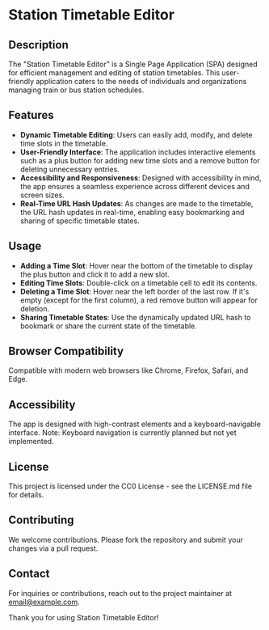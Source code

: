 # Station Timetable Editor

## Description
The "Station Timetable Editor" is a Single Page Application (SPA) designed for efficient management and editing of station timetables. This user-friendly application caters to the needs of individuals and organizations managing train or bus station schedules.

## Features

- **Dynamic Timetable Editing**: Users can easily add, modify, and delete time slots in the timetable.
- **User-Friendly Interface**: The application includes interactive elements such as a plus button for adding new time slots and a remove button for deleting unnecessary entries.
- **Accessibility and Responsiveness**: Designed with accessibility in mind, the app ensures a seamless experience across different devices and screen sizes.
- **Real-Time URL Hash Updates**: As changes are made to the timetable, the URL hash updates in real-time, enabling easy bookmarking and sharing of specific timetable states.

## Usage

- **Adding a Time Slot**: Hover near the bottom of the timetable to display the plus button and click it to add a new slot.
- **Editing Time Slots**: Double-click on a timetable cell to edit its contents.
- **Deleting a Time Slot**: Hover near the left border of the last row. If it's empty (except for the first column), a red remove button will appear for deletion.
- **Sharing Timetable States**: Use the dynamically updated URL hash to bookmark or share the current state of the timetable.

## Browser Compatibility
Compatible with modern web browsers like Chrome, Firefox, Safari, and Edge.

## Accessibility
The app is designed with high-contrast elements and a keyboard-navigable interface. Note: Keyboard navigation is currently planned but not yet implemented.

## License
This project is licensed under the CC0 License - see the LICENSE.md file for details.

## Contributing
We welcome contributions. Please fork the repository and submit your changes via a pull request.

## Contact
For inquiries or contributions, reach out to the project maintainer at [email@example.com](mailto:email@example.com).

Thank you for using Station Timetable Editor!
